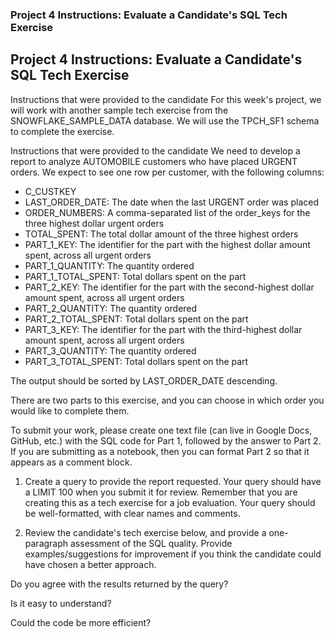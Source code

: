 ### Project 4 Instructions: Evaluate a Candidate's SQL Tech Exercise

## Project 4 Instructions: Evaluate a Candidate's SQL Tech Exercise
Instructions that were provided to the candidate
For this week's project, we will work with another sample tech exercise from the SNOWFLAKE_SAMPLE_DATA database. We will use the TPCH_SF1 schema to complete the exercise.

Instructions that were provided to the candidate
We need to develop a report to analyze AUTOMOBILE customers who have placed URGENT orders. We expect to see one row per customer, with the following columns:

* C_CUSTKEY
* LAST_ORDER_DATE: The date when the last URGENT order was placed
* ORDER_NUMBERS: A comma-separated list of the order_keys for the three highest dollar urgent orders
* TOTAL_SPENT: The total dollar amount of the three highest orders
* PART_1_KEY: The identifier for the part with the highest dollar amount spent, across all urgent orders 
* PART_1_QUANTITY: The quantity ordered
* PART_1_TOTAL_SPENT: Total dollars spent on the part 
* PART_2_KEY: The identifier for the part with the second-highest dollar amount spent, across all urgent orders  
* PART_2_QUANTITY: The quantity ordered
* PART_2_TOTAL_SPENT: Total dollars spent on the part 
* PART_3_KEY: The identifier for the part with the third-highest dollar amount spent, across all urgent orders 
* PART_3_QUANTITY: The quantity ordered
* PART_3_TOTAL_SPENT: Total dollars spent on the part 

The output should be sorted by LAST_ORDER_DATE descending.

There are two parts to this exercise, and you can choose in which order you would like to complete them.  

To submit your work, please create one text file (can live in Google Docs, GitHub, etc.) with the SQL code for Part 1, followed by the answer to Part 2. If you are submitting as a notebook, then you can format Part 2 so that it appears as a comment block.

1. Create a query to provide the report requested. Your query should have a LIMIT 100 when you submit it for review. Remember that you are creating this as a tech exercise for a job evaluation. Your query should be well-formatted, with clear names and comments.


2. Review the candidate's tech exercise below, and provide a one-paragraph assessment of the SQL quality. Provide examples/suggestions for improvement if you think the candidate could have chosen a better approach.

Do you agree with the results returned by the query?

Is it easy to understand?

Could the code be more efficient?